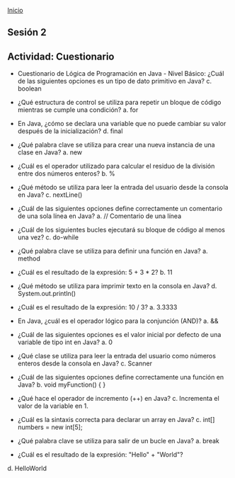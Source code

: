 <!-- No borrar o modificar -->
[Inicio](./index.md)

## Sesión 2


<!-- Su documentación aquí -->

## Actividad: Cuestionario


* Cuestionario de Lógica de Programación en Java - Nivel Básico:
¿Cuál de las siguientes opciones es un tipo de dato primitivo en Java?
c. boolean 

* ¿Qué estructura de control se utiliza para repetir un bloque de código mientras se cumple una condición?
a. for

* En Java, ¿cómo se declara una variable que no puede cambiar su valor después de la inicialización?
d. final

* ¿Qué palabra clave se utiliza para crear una nueva instancia de una clase en Java?
a. new

* ¿Cuál es el operador utilizado para calcular el residuo de la división entre dos números enteros?
b. %

* ¿Qué método se utiliza para leer la entrada del usuario desde la consola en Java?
c. nextLine()

* ¿Cuál de las siguientes opciones define correctamente un comentario de una sola línea en Java?
a. // Comentario de una línea

* ¿Cuál de los siguientes bucles ejecutará su bloque de código al menos una vez?
c. do-while

* ¿Qué palabra clave se utiliza para definir una función en Java?
a. method

* ¿Cuál es el resultado de la expresión: 5 + 3 * 2?
b. 11





* ¿Qué método se utiliza para imprimir texto en la consola en Java?
d. System.out.println()

* ¿Cuál es el resultado de la expresión: 10 / 3?
a. 3.3333

* En Java, ¿cuál es el operador lógico para la conjunción (AND)?
a. &&

* ¿Cuál de las siguientes opciones es el valor inicial por defecto de una variable de tipo int en Java?
a. 0

* ¿Qué clase se utiliza para leer la entrada del usuario como números enteros desde la consola en Java?
c. Scanner

* ¿Cuál de las siguientes opciones define correctamente una función en Java?
b. void myFunction() { }

* ¿Qué hace el operador de incremento (++) en Java?
c. Incrementa el valor de la variable en 1. 

* ¿Cuál es la sintaxis correcta para declarar un array en Java?
c. int[] numbers = new int[5]; 

* ¿Qué palabra clave se utiliza para salir de un bucle en Java?
a. break 

* ¿Cuál es el resultado de la expresión: "Hello" + "World"?

d. HelloWorld 





